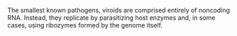 The smallest known pathogens, viroids are comprised entirely of noncoding RNA. Instead, they replicate by parasitizing host enzymes and, in some cases, using ribozymes formed by the genome itself.